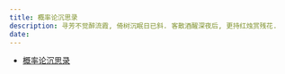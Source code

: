 ```yaml
---
title: 概率论沉思录
description: 寻芳不觉醉流霞, 倚树沉眠日已斜. 客散酒醒深夜后, 更持红烛赏残花.
date:
---
```


- [概率论沉思录](https://book.douban.com/subject/36874373/)
